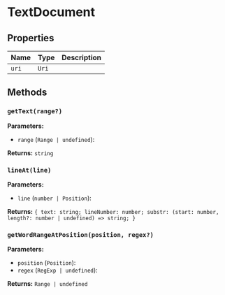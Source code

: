 # TextDocument

## Properties

| Name | Type | Description |
|------|------|-------------|
| `uri` | `Uri` |  |

## Methods

### `getText(range?)`

**Parameters:**

- `range` (`Range | undefined`): 

**Returns:** `string`

### `lineAt(line)`

**Parameters:**

- `line` (`number | Position`): 

**Returns:** `{ text: string; lineNumber: number; substr: (start: number, length?: number | undefined) => string; }`

### `getWordRangeAtPosition(position, regex?)`

**Parameters:**

- `position` (`Position`): 
- `regex` (`RegExp | undefined`): 

**Returns:** `Range | undefined`

